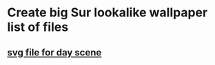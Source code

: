 # Create big Sur lookalike wallpaper list of files
## [svg file for day scene](./Big_Sur_Graphic_day.svg)
